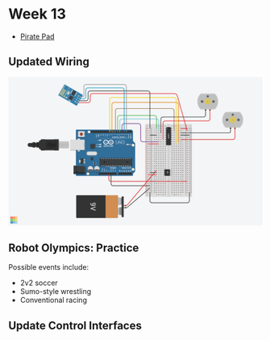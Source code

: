 # Week 13

+ [Pirate Pad](http://piratepad.net/ep/pad/view/ro.B8MdXW-fXTZ/latest)

## Updated Wiring
![wiring with a 7805 regulator](wiring.png)

## Robot Olympics: Practice

Possible events include:
+ 2v2 soccer
+ Sumo-style wrestling
+ Conventional racing

## Update Control Interfaces

